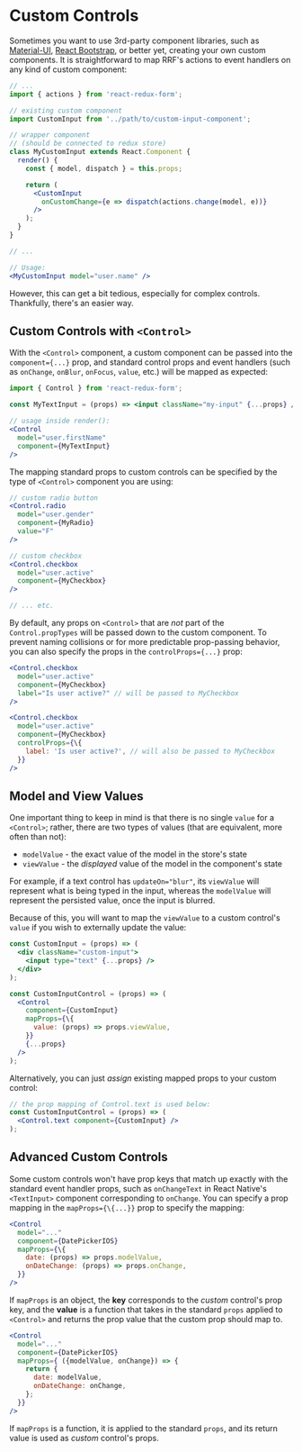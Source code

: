 # Custom Controls

Sometimes you want to use 3rd-party component libraries, such as [Material-UI](http://www.material-ui.com), [React Bootstrap](https://react-bootstrap.github.io), or better yet, creating your own custom components. It is straightforward to map RRF's actions to event handlers on any kind of custom component:

```jsx
// ...
import { actions } from 'react-redux-form';

// existing custom component
import CustomInput from '../path/to/custom-input-component';

// wrapper component
// (should be connected to redux store)
class MyCustomInput extends React.Component {
  render() {
    const { model, dispatch } = this.props;

    return (
      <CustomInput
        onCustomChange={e => dispatch(actions.change(model, e))}
      />
    );
  }
}

// ...

// Usage:
<MyCustomInput model="user.name" />
```

However, this can get a bit tedious, especially for complex controls. Thankfully, there's an easier way.

## Custom Controls with `<Control>`

With the `<Control>` component, a custom component can be passed into the `component={...}` prop, and standard control props and event handlers (such as `onChange`, `onBlur`, `onFocus`, `value`, etc.) will be mapped as expected:

```jsx
import { Control } from 'react-redux-form';

const MyTextInput = (props) => <input className="my-input" {...props} />;

// usage inside render():
<Control
  model="user.firstName"
  component={MyTextInput}
/>
```

The mapping standard props to custom controls can be specified by the type of `<Control>` component you are using:

```jsx
// custom radio button
<Control.radio
  model="user.gender"
  component={MyRadio}
  value="F"
/>

// custom checkbox
<Control.checkbox
  model="user.active"
  component={MyCheckbox}
/>

// ... etc.
```

By default, any props on `<Control>` that are _not_ part of the `Control.propTypes` will be passed down to the custom component. To prevent naming collisions or for more predictable prop-passing behavior, you can also specify the props in the `controlProps={...}` prop:

```jsx
<Control.checkbox
  model="user.active"
  component={MyCheckbox}
  label="Is user active?" // will be passed to MyCheckbox
/>

<Control.checkbox
  model="user.active"
  component={MyCheckbox}
  controlProps={\{
    label: 'Is user active?', // will also be passed to MyCheckbox
  }}
/>
```

## Model and View Values

One important thing to keep in mind is that there is no single `value` for a `<Control>`; rather, there are two types of values (that are equivalent, more often than not):

- `modelValue` - the exact value of the model in the store's state
- `viewValue` - the _displayed_ value of the model in the component's state

For example, if a text control has `updateOn="blur"`, its `viewValue` will represent what is being typed in the input, whereas the `modelValue` will represent the persisted value, once the input is blurred.

Because of this, you will want to map the `viewValue` to a custom control's `value` if you wish to externally update the value:

```jsx
const CustomInput = (props) => (
  <div className="custom-input">
    <input type="text" {...props} />
  </div>
);

const CustomInputControl = (props) => (
  <Control
    component={CustomInput}
    mapProps={\{
      value: (props) => props.viewValue,
    }}
    {...props}
  />
);
```

Alternatively, you can just _assign_ existing mapped props to your custom control:

```jsx
// the prop mapping of Control.text is used below:
const CustomInputControl = (props) => (
  <Control.text component={CustomInput} />
);
```

## Advanced Custom Controls

Some custom controls won't have prop keys that match up exactly with the standard event handler props, such as `onChangeText` in React Native's `<TextInput>` component corresponding to `onChange`. You can specify a prop mapping in the `mapProps={\{...}}` prop to specify the mapping:

```jsx
<Control
  model="..."
  component={DatePickerIOS}
  mapProps={\{
    date: (props) => props.modelValue,
    onDateChange: (props) => props.onChange,
  }}
/>
```

If `mapProps` is an object, the **key** corresponds to the _custom_ control's prop key, and the **value** is a function that takes in the standard `props` applied to `<Control>` and returns the prop value that the custom prop should map to.


```jsx
<Control
  model="..."
  component={DatePickerIOS}
  mapProps={ ({modelValue, onChange}) => {
    return {
      date: modelValue,
      onDateChange: onChange,
    };
  }}
/>
```

If `mapProps` is a function, it is applied to the standard `props`, and its return value is used as _custom_ control's props.

